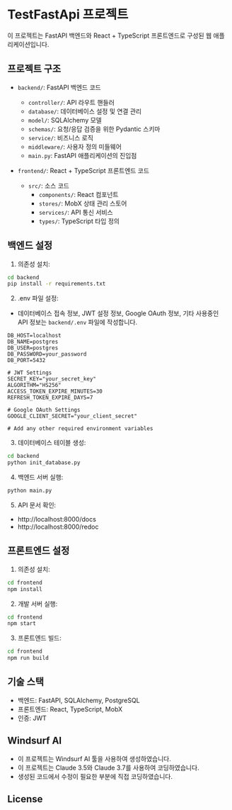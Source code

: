 # TestFastApi 프로젝트

이 프로젝트는 FastAPI 백엔드와 React + TypeScript 프론트엔드로 구성된 웹 애플리케이션입니다.

## 프로젝트 구조

- `backend/`: FastAPI 백엔드 코드
  - `controller/`: API 라우트 핸들러
  - `database/`: 데이터베이스 설정 및 연결 관리
  - `model/`: SQLAlchemy 모델
  - `schemas/`: 요청/응답 검증을 위한 Pydantic 스키마
  - `service/`: 비즈니스 로직
  - `middleware/`: 사용자 정의 미들웨어
  - `main.py`: FastAPI 애플리케이션의 진입점

- `frontend/`: React + TypeScript 프론트엔드 코드
  - `src/`: 소스 코드
    - `components/`: React 컴포넌트
    - `stores/`: MobX 상태 관리 스토어
    - `services/`: API 통신 서비스
    - `types/`: TypeScript 타입 정의

## 백엔드 설정

1. 의존성 설치:
```bash
cd backend
pip install -r requirements.txt
```

2. .env 파일 설정:
- 데이터베이스 접속 정보, JWT 설정 정보, Google OAuth 정보, 기타 사용중인 API 정보는 `backend/.env` 파일에 작성합니다.
```
DB_HOST=localhost
DB_NAME=postgres
DB_USER=postgres
DB_PASSWORD=your_password
DB_PORT=5432

# JWT Settings
SECRET_KEY="your_secret_key"
ALGORITHM="HS256"
ACCESS_TOKEN_EXPIRE_MINUTES=30
REFRESH_TOKEN_EXPIRE_DAYS=7

# Google OAuth Settings
GOOGLE_CLIENT_SECRET="your_client_secret"

# Add any other required environment variables
```

3. 데이터베이스 테이블 생성:
```bash
cd backend
python init_database.py
```

4. 백엔드 서버 실행:
```bash
python main.py
```

5. API 문서 확인:
- http://localhost:8000/docs
- http://localhost:8000/redoc

## 프론트엔드 설정

1. 의존성 설치:
```bash
cd frontend
npm install
```

2. 개발 서버 실행:
```bash
cd frontend
npm start
```

3. 프론트엔드 빌드:
```bash
cd frontend
npm run build
```

## 기술 스택

- 백엔드: FastAPI, SQLAlchemy, PostgreSQL
- 프론트엔드: React, TypeScript, MobX
- 인증: JWT

## Windsurf AI
- 이 프로젝트는 Windsurf AI 툴을 사용하여 생성하였습니다.
- 이 프로젝트는 Claude 3.5와 Claude 3.7를 사용하여 코딩하였습니다.
- 생성된 코드에서 수정이 필요한 부분에 직접 코딩하였습니다.

## License

